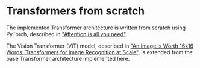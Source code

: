 # Transformers from scratch

The implemented Transformer architecture is written from scratch using PyTorch, described in ["Attention is all you need"](https://proceedings.neurips.cc/paper_files/paper/2017/file/3f5ee243547dee91fbd053c1c4a845aa-Paper.pdf).

The Vision Transformer (ViT) model, described in ["An Image is Worth 16x16 Words: Transformers for Image Recognition at Scale"](https://arxiv.org/pdf/2010.11929), is extended from the base Transformer architecture implemented here.
